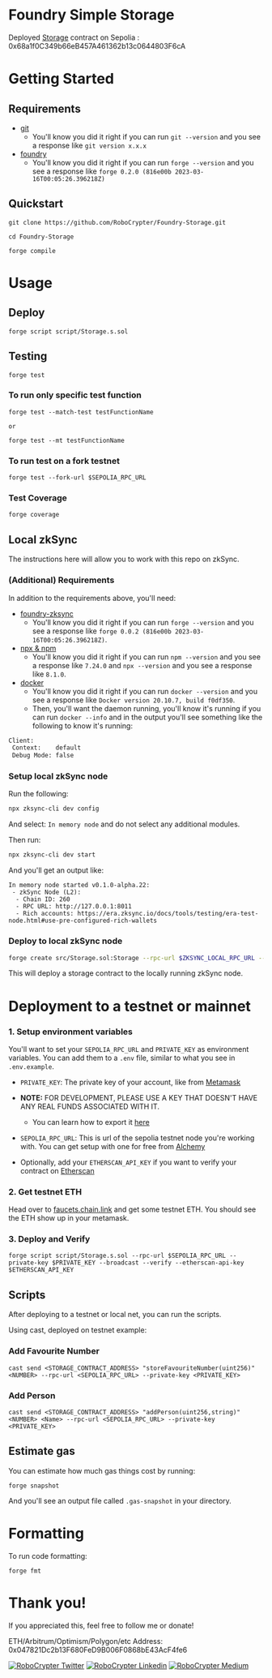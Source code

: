 # Foundry Simple Storage

Deployed [Storage](https://sepolia.etherscan.io/address/0x68a1f0c349b66eb457a461362b13c0644803f6ca) contract on Sepolia : 0x68a1f0C349b66eB457A461362b13c0644803F6cA

# Getting Started

## Requirements

- [git](https://git-scm.com/book/en/v2/Getting-Started-Installing-Git)
  - You'll know you did it right if you can run `git --version` and you see a response like `git version x.x.x`
- [foundry](https://getfoundry.sh/)
  - You'll know you did it right if you can run `forge --version` and you see a response like `forge 0.2.0 (816e00b 2023-03-16T00:05:26.396218Z)`


## Quickstart

```
git clone https://github.com/RoboCrypter/Foundry-Storage.git

cd Foundry-Storage

forge compile
```


# Usage

## Deploy

```
forge script script/Storage.s.sol
```

## Testing

```
forge test
```

### To run only specific test function

```
forge test --match-test testFunctionName

or

forge test --mt testFunctionName
```

### To run test on a fork testnet

```
forge test --fork-url $SEPOLIA_RPC_URL
```

### Test Coverage

```
forge coverage
```

## Local zkSync 

The instructions here will allow you to work with this repo on zkSync.

### (Additional) Requirements

In addition to the requirements above, you'll need:
- [foundry-zksync](https://github.com/matter-labs/foundry-zksync)
  - You'll know you did it right if you can run `forge --version` and you see a response like `forge 0.0.2 (816e00b 2023-03-16T00:05:26.396218Z)`. 
- [npx & npm](https://docs.npmjs.com/cli/v10/commands/npm-install)
  - You'll know you did it right if you can run `npm --version` and you see a response like `7.24.0` and `npx --version` and you see a response like `8.1.0`.
- [docker](https://docs.docker.com/engine/install/)
  - You'll know you did it right if you can run `docker --version` and you see a response like `Docker version 20.10.7, build f0df350`.
  - Then, you'll want the daemon running, you'll know it's running if you can run `docker --info` and in the output you'll see something like the following to know it's running:
```bash
Client:
 Context:    default
 Debug Mode: false
```

### Setup local zkSync node 

Run the following:

```bash
npx zksync-cli dev config
```

And select: `In memory node` and do not select any additional modules.

Then run:
```bash
npx zksync-cli dev start
```

And you'll get an output like:
```
In memory node started v0.1.0-alpha.22:
 - zkSync Node (L2):
  - Chain ID: 260
  - RPC URL: http://127.0.0.1:8011
  - Rich accounts: https://era.zksync.io/docs/tools/testing/era-test-node.html#use-pre-configured-rich-wallets
```

### Deploy to local zkSync node

```bash
forge create src/Storage.sol:Storage --rpc-url $ZKSYNC_LOCAL_RPC_URL --private-key $ZKSYNC_LOCAL_PRIVATE_KEY --legacy --zksync
```

This will deploy a storage contract to the locally running zkSync node.


# Deployment to a testnet or mainnet

### 1. Setup environment variables

You'll want to set your `SEPOLIA_RPC_URL` and `PRIVATE_KEY` as environment variables. You can add them to a `.env` file, similar to what you see in `.env.example`.


- `PRIVATE_KEY`: The private key of your account, like from [Metamask](https://metamask.io/)

- **NOTE:** FOR DEVELOPMENT, PLEASE USE A KEY THAT DOESN'T HAVE ANY REAL FUNDS ASSOCIATED WITH IT.

  - You can learn how to export it [here](https://metamask.zendesk.com/hc/en-us/articles/360015289632-How-to-Export-an-Account-Private-Key)
  
- `SEPOLIA_RPC_URL`: This is url of the sepolia testnet node you're working with. You can get setup with one for free from [Alchemy](https://alchemy.com/?a=673c802981)

- Optionally, add your `ETHERSCAN_API_KEY` if you want to verify your contract on [Etherscan](https://etherscan.io/)


### 2. Get testnet ETH

Head over to [faucets.chain.link](https://faucets.chain.link/) and get some testnet ETH. You should see the ETH show up in your metamask.


### 3. Deploy and Verify

```
forge script script/Storage.s.sol --rpc-url $SEPOLIA_RPC_URL --private-key $PRIVATE_KEY --broadcast --verify --etherscan-api-key $ETHERSCAN_API_KEY
```

## Scripts

After deploying to a testnet or local net, you can run the scripts. 

Using cast, deployed on testnet example: 

### Add Favourite Number

```
cast send <STORAGE_CONTRACT_ADDRESS> "storeFavouriteNumber(uint256)" <NUMBER> --rpc-url <SEPOLIA_RPC_URL> --private-key <PRIVATE_KEY>
```

### Add Person

```
cast send <STORAGE_CONTRACT_ADDRESS> "addPerson(uint256,string)" <NUMBER> <Name> --rpc-url <SEPOLIA_RPC_URL> --private-key <PRIVATE_KEY>
```


## Estimate gas

You can estimate how much gas things cost by running:

```
forge snapshot
```

And you'll see an output file called `.gas-snapshot` in your directory.


# Formatting


To run code formatting:
```
forge fmt
```


# Thank you!

If you appreciated this, feel free to follow me or donate!

ETH/Arbitrum/Optimism/Polygon/etc Address: 0x047821Dc2b13F680FeD9B006F0868bE43AcF4fe6

[![RoboCrypter Twitter](https://img.shields.io/badge/Twitter-1DA1F2?style=for-the-badge&logo=twitter&logoColor=white)](https://twitter.com/RoboCrypter)
[![RoboCrypter Linkedin](https://img.shields.io/badge/LinkedIn-0077B5?style=for-the-badge&logo=linkedin&logoColor=white)](https://www.linkedin.com/in/0xSiddique/)
[![RoboCrypter Medium](https://img.shields.io/badge/Medium-000000?style=for-the-badge&logo=medium&logoColor=white)](https://medium.com/@RoboCrypter/)

